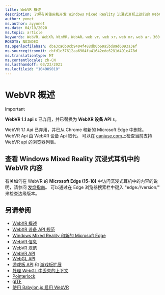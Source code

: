 ```yaml
---
title: WebVR 概述
description: 了解有关使用和开发 Windows Mixed Reality 沉浸式耳机上运行的 WebVR 应用程序的基础知识。
author: yonet
ms.author: ayyonet
ms.date: 04/10/2020
ms.topic: article
keywords: WebVR，WebXR，WinMR，WebAR，web vr，web xr，web mr，web ar，360，360视频，360视频，360照片，360照片，360内容，沉浸式 web，immersiveweb，IW
ROBOTS: NOINDEX
ms.openlocfilehash: dba3ca6b0cb9404f488db0b69a5bd89d6093a3ef
ms.sourcegitcommit: cbfd1c37612aa6904fa41642ede6281d491e478d
ms.translationtype: MT
ms.contentlocale: zh-CN
ms.lasthandoff: 03/23/2021
ms.locfileid: "104909010"
---
```

# <a name="webvr-overview"></a>WebVR 概述

> [!IMPORTANT]
> **WebVR 1.1 api** s 已弃用，并已替换为 **WebXR 设备 API** s。

WebVR 1.1 Api 已弃用，并已从 Chrome 和新的 Microsoft Edge 中删除。 WebVR Api 由 WebXR 设备 Api 取代。 可以在 [caniuse.com](https://caniuse.com/#search=webvr)上检查当前支持 WebVR api 的浏览器列表。

## <a name="viewing-webvr-content-in-windows-mixed-reality-immersive-headsets"></a>查看 Windows Mixed Reality 沉浸式耳机中的 WebVR 内容

有关如何在 WebVR 的 **Microsoft Edge (15-18)** 中访问沉浸式耳机中的内容的说明，请参阅 [发烧指南](/windows/mixed-reality/enthusiast-guide/webvr)。 可以通过在 Edge 浏览器搜索栏中键入 "edge://version/" 来检查边缘版本。

## <a name="see-also"></a>另请参阅

* [WebXR 概述](webxr-overview.md)
* [WebXR 设备 API 规范](https://immersive-web.github.io/webxr/)
* [Windows Mixed Reality 和新的 Microsoft Edge](/windows/mixed-reality/new-microsoft-edge)
* [WebVR 信息](https://webvr.info)
* [WebVR 规范](https://w3c.github.io/webvr/)
* [WebVR API](/previous-versions//mt806281(v=vs.85))
* [WebGL API](/previous-versions/windows/internet-explorer/ie-developer/dev-guides/bg182648(v=vs.85))
* [游戏板 API](https://msdn.microsoft.com/library/dn743630(v=vs.85).aspx) 和 [游戏板扩展](https://w3c.github.io/gamepad/extensions.html)
* [处理 WebGL 中丢失的上下文](https://www.khronos.org/webgl/wiki/HandlingContextLost)
* [Pointerlock](https://www.w3.org/TR/pointerlock/)
* [glTF](https://www.khronos.org/gltf)
* [使用 Babylon.js 启用 WebVR](/windows/uwp/get-started/adding-webvr-to-a-babylonjs-game)